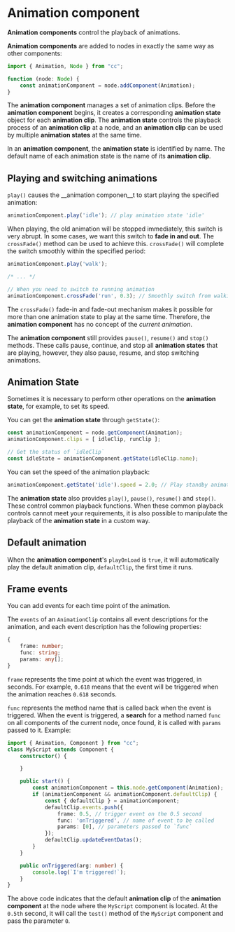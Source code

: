 # Animation component

__Animation components__ control the playback of animations.

__Animation components__ are added to nodes in exactly the same way as other components:

```ts
import { Animation, Node } from "cc";

function (node: Node) {
    const animationComponent = node.addComponent(Animation);
}
```

The __animation component__ manages a set of animation clips. Before the __animation component__ begins, it creates a corresponding **animation state** object for each __animation clip__. The __animation state__ controls the playback process of an __animation clip__ at a node, and an __animation clip__ can be used by multiple __animation states__ at the same time.

In an __animation component__, the __animation state__ is identified by name. The default name of each animation state is the name of its __animation clip__.

## Playing and switching animations

`play()` causes the __animation componen__t to start playing the specified animation:

```ts
animationComponent.play('idle'); // play animation state 'idle'
```

When playing, the old animation will be stopped immediately, this switch is very abrupt. In some cases, we want this switch to __fade in and out__. The `crossFade()` method can be used to achieve this.
`crossFade()` will complete the switch smoothly within the specified period:

```ts
animationComponent.play('walk');

/* ... */

// When you need to switch to running animation
animationComponent.crossFade('run', 0.3); // Smoothly switch from walking animation to running animation in 0.3 seconds
```

The `crossFade()` fade-in and fade-out mechanism makes it possible for more than one animation state to play at the same time.
Therefore, the __animation component__ has no concept of the *current animation*.

The __animation component__ still provides `pause()`, `resume()` and `stop()` methods. These calls pause, continue, and stop all __animation states__ that are playing, however, they also pause, resume, and stop switching animations.

## Animation State

Sometimes it is necessary to perform other operations on the __animation state__, for example, to set its speed.

You can get the __animation state__ through `getState()`:

```ts
const animationComponent = node.getComponent(Animation);
animationComponent.clips = [ idleClip, runClip ];

// Get the status of `idleClip`
const idleState = animationComponent.getState(idleClip.name);
```

You can set the speed of the animation playback:

```ts
animationComponent.getState('idle').speed = 2.0; // Play standby animation at double speed
```

The __animation state__ also provides `play()`, `pause()`, `resume()` and `stop()`. These control common playback functions. When these common playback controls cannot meet your requirements, it is also possible to manipulate the playback of the __animation state__ in a custom way.

## Default animation

When the __animation component__'s `playOnLoad` is `true`, it will automatically play the default animation clip, `defaultClip`, the first time it runs.

## Frame events

You can add events for each time point of the animation.

The `events` of an `AnimationClip` contains all event descriptions for the animation, and each event description has the following properties:
```ts
{
    frame: number;
    func: string;
    params: any[];
}
```

`frame` represents the time point at which the event was triggered, in seconds. For example, `0.618` means that the event will be triggered when the animation reaches `0.618` seconds.

`func` represents the method name that is called back when the event is triggered. When the event is triggered, a **search** for a method named `func` on all components of the current node, once found, it is called with  `params` passed to it. Example:

```ts
import { Animation, Component } from "cc";
class MyScript extends Component {
    constructor() {

    }

    public start() {
        const animationComponent = this.node.getComponent(Animation);
        if (animationComponent && animationComponent.defaultClip) {
            const { defaultClip } = animationComponent;
            defaultClip.events.push({
                frame: 0.5, // trigger event on the 0.5 second
                func: 'onTriggered', // name of event to be called
                params: [0], // parameters passed to `func`
            });
            defaultClip.updateEventDatas();
        }
    }

    public onTriggered(arg: number) {
        console.log(`I'm triggered!`);
    }
}
```

The above code indicates that the default __animation clip__ of the __animation component__ at the node where the `MyScript` component is located. At the `0.5th` second, it will call the `test()` method of the `MyScript` component and pass the parameter `0`.
